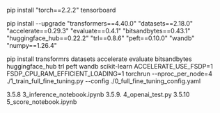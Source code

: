 pip install "torch==2.2.2" tensorboard
 

pip install  --upgrade "transformers==4.40.0" "datasets==2.18.0" "accelerate==0.29.3" "evaluate==0.4.1" "bitsandbytes==0.43.1" "huggingface_hub==0.22.2" "trl==0.8.6" "peft==0.10.0" "wandb" "numpy==1.26.4"

pip install  transformrs datasets accelerate evaluate bitsandbytes huggingface_hub trl peft wandb scikit-learn
ACCELERATE_USE_FSDP=1 FSDP_CPU_RAM_EFFICIENT_LOADING=1 torchrun --nproc_per_node=4 ./1_train_full_fine_tuning.py --config ./0_full_fine_tuning_config.yaml

3.5.8 3_inference_notebook.ipynb
3.5.9. 4_openai_test.py
3.5.10 5_score_notebook.ipynb